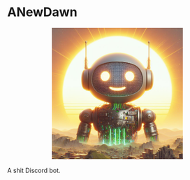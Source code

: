 # ANewDawn

<p align="center">
  <img src="https://github.com/thelovinator1/ANewDawn/blob/master/.github/logo.jpg?raw=true" title="A New Dawn" alt="A New Dawn" width="300" height="300" loading="lazy">
</p>

A shit Discord bot.

